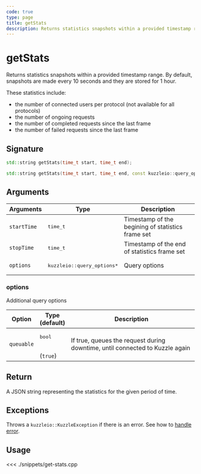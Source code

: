 ```yaml
---
code: true
type: page
title: getStats
description: Returns statistics snapshots within a provided timestamp range.
---
```


# getStats

Returns statistics snapshots within a provided timestamp range.
By default, snapshots are made every 10 seconds and they are stored for 1 hour.

These statistics include:

- the number of connected users per protocol (not available for all protocols)
- the number of ongoing requests
- the number of completed requests since the last frame
- the number of failed requests since the last frame

## Signature

```cpp
std::string getStats(time_t start, time_t end);

std::string getStats(time_t start, time_t end, const kuzzleio::query_options& options);
```

## Arguments

| Arguments   | Type                                 | Description                                       |
| ----------- | ------------------------------------ | ------------------------------------------------- |
| `startTime` | <pre>time_t</pre>                    | Timestamp of the begining of statistics frame set |
| `stopTime`  | <pre>time_t</pre>                    | Timestamp of the end of statistics frame set      |
| `options`   | <pre>kuzzleio::query_options\*</pre> | Query options                                     |

### options

Additional query options

| Option     | Type<br/>(default)           | Description                                                                  |
| ---------- | ---------------------------- | ---------------------------------------------------------------------------- |
| `queuable` | <pre>bool</pre><br/>(`true`) | If true, queues the request during downtime, until connected to Kuzzle again |

## Return

A JSON string representing the statistics for the given period of time.

## Exceptions

Throws a `kuzzleio::KuzzleException` if there is an error. See how to [handle error](/sdk/cpp/1/essentials/error-handling).

## Usage

<<< ./snippets/get-stats.cpp
